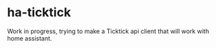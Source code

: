 # ha-ticktick
Work in progress, trying to make a Ticktick api client that will work with home assistant.
